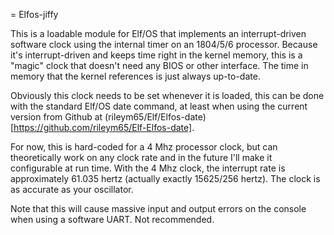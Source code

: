= Elfos-jiffy

This is a loadable module for Elf/OS that implements an interrupt-driven software clock using the internal timer on an 1804/5/6 processor. Because it's interrupt-driven and keeps time right in the kernel memory, this is a "magic" clock that doesn't need any BIOS or other interface. The time in memory that the kernel references is just always up-to-date.

Obviously this clock needs to be set whenever it is loaded, this can be done with the standard Elf/OS date command, at least when using the current version from Github at (rileym65/Elf/Elfos-date)[https://github.com/rileym65/Elf-Elfos-date].

For now, this is hard-coded for a 4 Mhz processor clock, but can theoretically work on any clock rate and in the future I'll make it configurable at run time. With the 4 Mhz clock, the interrupt rate is approximately 61.035 hertz (actually exactly 15625/256 hertz). The clock is as accurate as your oscillator.

Note that this will cause massive input and output errors on the console when using a software UART. Not recommended.

